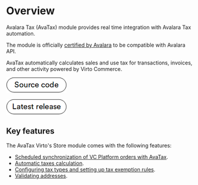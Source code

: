# Overview

Avalara Tax (AvaTax) module provides real time integration with Avalara Tax automation. 

The module is officially [certified by Avalara](https://www.avalara.com/integrations/virto-commerce) to be compatible with Avalara API.

AvaTax automatically calculates sales and use tax for transactions, invoices, and other activity powered by Virto Commerce.

[![Source code](../media/source_code.png)](https://github.com/VirtoCommerce/vc-module-avatax)

[![Release](../media/latest_release.png)](https://github.com/VirtoCommerce/vc-module-avatax/releases)

## Key features

The AvaTax Virto's Store module comes with the following features:

* [Scheduled synchronization of VC Platform orders with AvaTax](orders-synchronization.md).
* [Automatic taxes calculation](taxes-calculation.md).
* [Configuring tax types and setting up tax exemption rules](tax-type-configuration.md).
* [Validating addresses](address-validation.md).